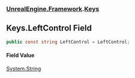 ### [UnrealEngine.Framework](./UnrealEngine-Framework.md 'UnrealEngine.Framework').[Keys](./Keys.md 'UnrealEngine.Framework.Keys')
## Keys.LeftControl Field
  
```csharp
public const string LeftControl = LeftControl;
```
#### Field Value
[System.String](https://docs.microsoft.com/en-us/dotnet/api/System.String 'System.String')  
